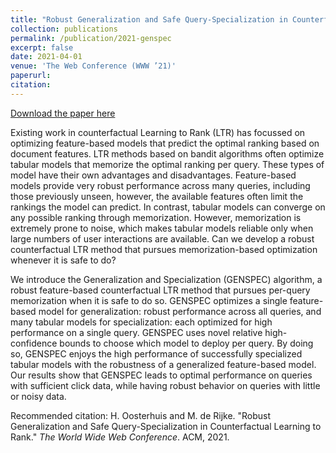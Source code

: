 ```yaml
---
title: "Robust Generalization and Safe Query-Specialization in Counterfactual Learning to Rank"
collection: publications
permalink: /publication/2021-genspec
excerpt: false
date: 2021-04-01
venue: 'The Web Conference (WWW ’21)'
paperurl: 
citation:
---
```


[Download the paper here](http://harrieo.github.io/files/2021www-generalization-specialization.pdf)

Existing work in counterfactual Learning to Rank (LTR) has focussed on optimizing feature-based models that predict the optimal ranking based on document features. LTR methods based on bandit algorithms often optimize tabular models that memorize the optimal ranking per query. These types of model have their own advantages and disadvantages. Feature-based models provide very robust performance across many queries, including those previously unseen, however, the available features often limit the rankings the model can predict. In contrast, tabular models can converge on any possible ranking through memorization. However, memorization is extremely prone to noise, which makes tabular models reliable only when large numbers of user interactions are available. Can we develop a robust counterfactual LTR method that pursues memorization-based optimization whenever it is safe to do?

We introduce the Generalization and Specialization (GENSPEC) algorithm, a robust feature-based counterfactual LTR method that pursues per-query memorization when it is safe to do so. GENSPEC optimizes a single feature-based model for generalization: robust performance across all queries, and many tabular models for specialization: each optimized for high performance on a single query. GENSPEC uses novel relative high-confidence bounds to choose which model to deploy per query. By doing so, GENSPEC enjoys the high performance of successfully specialized tabular models with the robustness of a generalized feature-based model. Our results show that GENSPEC leads to optimal performance on queries with sufficient click data, while having robust behavior on queries with little or noisy data.

Recommended citation: H. Oosterhuis and M. de Rijke. &quot;Robust Generalization and Safe Query-Specialization in Counterfactual Learning to Rank.&quot; <i>The World Wide Web Conference</i>. ACM, 2021.